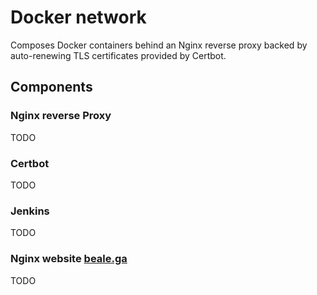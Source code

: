 # Docker network

Composes Docker containers behind an Nginx reverse proxy backed by
auto-renewing TLS certificates provided by Certbot.

## Components

### Nginx reverse Proxy

TODO

### Certbot

TODO

### Jenkins

TODO

### Nginx website [beale.ga](https://beale.ga)

TODO
